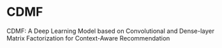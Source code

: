 # CDMF
CDMF: A Deep Learning Model based on Convolutional and Dense-layer Matrix Factorization for Context-Aware Recommendation
